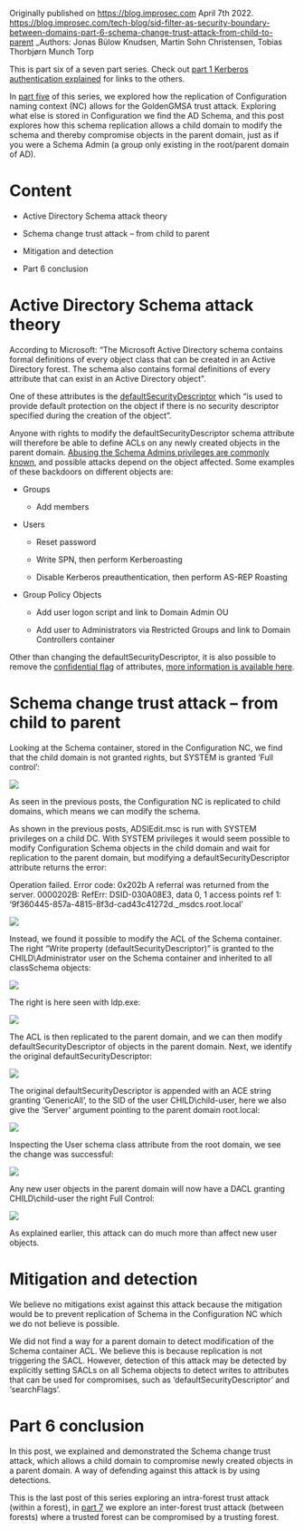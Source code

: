 Originally published on https://blog.improsec.com April 7th 2022.
https://blog.improsec.com/tech-blog/sid-filter-as-security-boundary-between-domains-part-6-schema-change-trust-attack-from-child-to-parent
_Authors: Jonas Bülow Knudsen, Martin Sohn Christensen, Tobias Thorbjørn Munch Torp


This is part six of a seven part series. Check out [part 1 Kerberos authentication explained](https://improsec.com/tech-blog/o83i79jgzk65bbwn1fwib1ela0rl2d) for links to the others.

In [part five](https://improsec.com/tech-blog/sid-filter-as-security-boundary-between-domains-part-5-golden-gmsa-trust-attack-from-child-to-parent) of this series, we explored how the replication of Configuration naming context (NC) allows for the GoldenGMSA trust attack. Exploring what else is stored in Configuration we find the AD Schema, and this post explores how this schema replication allows a child domain to modify the schema and thereby compromise objects in the parent domain, just as if you were a Schema Admin (a group only existing in the root/parent domain of AD).

# Content

- Active Directory Schema attack theory
    
- Schema change trust attack – from child to parent
    
- Mitigation and detection
    
- Part 6 conclusion
    

# Active Directory Schema attack theory

According to Microsoft: “The Microsoft Active Directory schema contains formal definitions of every object class that can be created in an Active Directory forest. The schema also contains formal definitions of every attribute that can exist in an Active Directory object”.

One of these attributes is the [defaultSecurityDescriptor](https://docs.microsoft.com/en-us/windows/win32/ad/default-security-descriptor) which “is used to provide default protection on the object if there is no security descriptor specified during the creation of the object”.

Anyone with rights to modify the defaultSecurityDescriptor schema attribute will therefore be able to define ACLs on any newly created objects in the parent domain. [Abusing the Schema Admins privileges are commonly known](https://cube0x0.github.io/Pocing-Beyond-DA/), and possible attacks depend on the object affected. Some examples of these backdoors on different objects are:

- Groups
    
    - Add members
        
- Users
    
    - Reset password
        
    - Write SPN, then perform Kerberoasting
        
    - Disable Kerberos preauthentication, then perform AS-REP Roasting
        
- Group Policy Objects
    
    - Add user logon script and link to Domain Admin OU
        
    - Add user to Administrators via Restricted Groups and link to Domain Controllers container
        

Other than changing the defaultSecurityDescriptor, it is also possible to remove the [confidential flag](https://docs.microsoft.com/en-us/troubleshoot/windows-server/windows-security/mark-attribute-as-confidential) of attributes, [more information is available here](https://zer1t0.gitlab.io/posts/attacking_ad/#properties).

# Schema change trust attack – from child to parent

Looking at the Schema container, stored in the Configuration NC, we find that the child domain is not granted rights, but SYSTEM is granted ‘Full control’:

![](https://images.squarespace-cdn.com/content/v1/5bbb4a7301232c6e6c8757fa/0ee12389-dd6b-44d9-b3cf-aabf79ec22e5/Picture14.png)

As seen in the previous posts, the Configuration NC is replicated to child domains, which means we can modify the schema.

As shown in the previous posts, ADSIEdit.msc is run with SYSTEM privileges on a child DC. With SYSTEM privileges it would seem possible to modify Configuration Schema objects in the child domain and wait for replication to the parent domain, but modifying a defaultSecurityDescriptor attribute returns the error:

Operation failed. Error code: 0x202b
A referral was returned from the server.
0000202B: RefErr: DSID-030A08E3, data 0, 1 access points
    ref 1:
‘9f360445-857a-4815-8f3d-cad43c41272d._msdcs.root.local’

![](https://images.squarespace-cdn.com/content/v1/5bbb4a7301232c6e6c8757fa/f31d61f0-73ff-4bd7-b59b-7e33056d1506/Picture15.png)

Instead, we found it possible to modify the ACL of the Schema container. The right “Write property (defaultSecurityDescriptor)” is granted to the CHILD\Administrator user on the Schema container and inherited to all classSchema objects:

![](https://images.squarespace-cdn.com/content/v1/5bbb4a7301232c6e6c8757fa/e8b0d231-0b7f-4998-af42-f0d3ec24908c/Picture17.png)

The right is here seen with ldp.exe:

![](https://images.squarespace-cdn.com/content/v1/5bbb4a7301232c6e6c8757fa/8f982a69-2d7d-4480-b4c7-70bada99f5d6/Picture19.png)

The ACL is then replicated to the parent domain, and we can then modify defaultSecurityDescriptor of objects in the parent domain. Next, we identify the original defaultSecurityDescriptor:

![](https://images.squarespace-cdn.com/content/v1/5bbb4a7301232c6e6c8757fa/880a495e-64dc-4408-9234-1dca487f620d/Picture20.png)

The original defaultSecurityDescriptor is appended with an ACE string granting ‘GenericAll’, to the SID of the user CHILD\child-user, here we also give the ‘Server’ argument pointing to the parent domain root.local:

![](https://images.squarespace-cdn.com/content/v1/5bbb4a7301232c6e6c8757fa/d8895d25-cc05-4cac-bbcf-aed541400d15/Picture23.png)

Inspecting the User schema class attribute from the root domain, we see the change was successful:

![](https://images.squarespace-cdn.com/content/v1/5bbb4a7301232c6e6c8757fa/705c2f6e-4a30-4191-ae11-f4d4466d76a3/Picture24.png)

Any new user objects in the parent domain will now have a DACL granting CHILD\child-user the right Full Control:

![](https://images.squarespace-cdn.com/content/v1/5bbb4a7301232c6e6c8757fa/8d2c658c-b66a-4686-9ac4-deb0fa7694e3/Picture25.png)

As explained earlier, this attack can do much more than affect new user objects.

# Mitigation and detection

We believe no mitigations exist against this attack because the mitigation would be to prevent replication of Schema in the Configuration NC which we do not believe is possible.

We did not find a way for a parent domain to detect modification of the Schema container ACL. We believe this is because replication is not triggering the SACL. However, detection of this attack may be detected by explicitly setting SACLs on all Schema objects to detect writes to attributes that can be used for compromises, such as ‘defaultSecurityDescriptor’ and ‘searchFlags’.

# Part 6 conclusion

In this post, we explained and demonstrated the Schema change trust attack, which allows a child domain to compromise newly created objects in a parent domain. A way of defending against this attack is by using detections.

This is the last post of this series exploring an intra-forest trust attack (within a forest), in [part 7](https://improsec.com/tech-blog/sid-filter-as-security-boundary-between-domains-part-7-trust-account-attack-from-trusting-to-trusted) we explore an inter-forest trust attack (between forests) where a trusted forest can be compromised by a trusting forest.